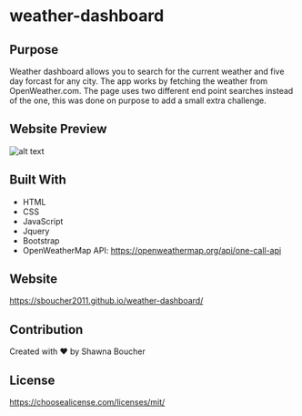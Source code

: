 # weather-dashboard

## Purpose
Weather dashboard allows you to search for the current weather and five day forcast for any city.  The app works by fetching the weather from OpenWeather.com.  The page uses two different end point searches instead of the one, this was done on purpose to add a small extra challenge.

## Website Preview

![alt text](https://github.com/sboucher2011/weather-dashboard/blob/main/assests/images/readme.png)

## Built With
* HTML
* CSS
* JavaScript
* Jquery
* Bootstrap
* OpenWeatherMap API: https://openweathermap.org/api/one-call-api

## Website

https://sboucher2011.github.io/weather-dashboard/

## Contribution

Created with ❤️  by Shawna Boucher

## License

https://choosealicense.com/licenses/mit/
